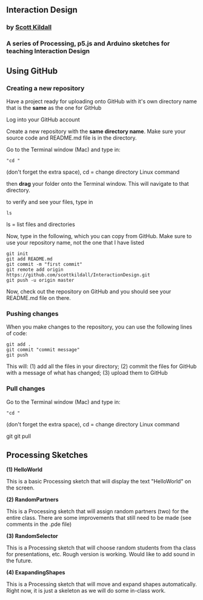 ## Interaction Design

###  by [Scott Kildall](www.kildall.com)


### A series of Processing, p5.js and Arduino sketches for teaching Interaction Design


## Using GitHub
### Creating a new repository

Have a project ready for uploading onto GitHub with it's own directory name that is the **same** as the one for GitHub

Log into your GitHub account

Create a new repository with the **same directory name**. Make sure your source code and README.md file is in the directory.

Go to the Terminal window (Mac) and type in:

	"cd "
(don't forget the extra space), cd = change directory Linux command

then **drag** your folder onto the Terminal window. This will navigate to that directory.

to verify and see your files, type in
	
	ls


ls = list files and directories


Now, type in the following, which you can copy from GitHub. Make sure to use your repository name, not the one that I have listed


	git init
	git add README.md
	git commit -m "first commit"
	git remote add origin https://github.com/scottkildall/InteractionDesign.git
	git push -u origin master
	
	

Now, check out the repository on GitHub and you should see your README.md file on there. 

### Pushing changes

When you make changes to the repository, you can use the following lines of code:

	git add .
	git commit "commit message"
	git push

This will:
(1) add all the files in your directory; (2) commit the files for GitHub with a message of what has changed; (3) upload them to GitHub

### Pull changes

Go to the Terminal window (Mac) and type in:

	"cd "
(don't forget the extra space), cd = change directory Linux command

git
	git pull



## Processing Sketches

**(1) HelloWorld**

This is a basic Processing sketch that will display the text "HelloWorld" on the screen. 

**(2) RandomPartners**

This is a Processing sketch that will assign random partners (two) for the entire class. There are some  improvements that still need to be made (see comments in the .pde file)

**(3) RandomSelector**

This is a Processing sketch that will choose random students from tha class for presentations, etc. Rough version is working. Would like to add sound in the future.

**(4) ExapandingShapes**

This is a Processing sketch that will move and expand shapes automatically. Right now, it is just a skeleton as we will do some in-class work.
